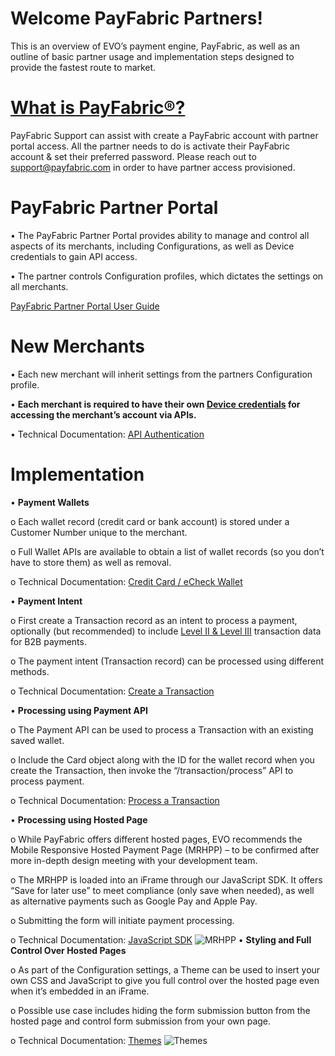 # Welcome PayFabric Partners! 

This is an overview of EVO’s payment engine, PayFabric, as well as an outline of basic partner usage and implementation steps designed to provide the fastest route to market.


# [What is PayFabric®?](https://github.com/PayFabric/Portal/tree/master/PayFabric) 

PayFabric Support can assist with create a PayFabric account with partner portal access. All the partner needs to do is activate their PayFabric account & set their preferred password. Please reach out to support@payfabric.com in order to have partner access provisioned. 

# PayFabric Partner Portal

•	The PayFabric Partner Portal provides ability to manage and control all aspects of its merchants, including Configurations, as well as Device credentials to gain API access.

•	The partner controls Configuration profiles, which dictates the settings on all merchants.

 [PayFabric Partner Portal User Guide](https://github.com/RJ-Washington/PayFabric-Partners/files/10278060/PayFabric-Partner-Guide.pdf)
 

# New Merchants

•	Each new merchant will inherit settings from the partners Configuration profile.

•	**Each merchant is required to have their own [Device credentials](https://www.payfabric.com/API/Help/Api/POST-Merchant-merchantId-Device) for accessing the merchant’s account via APIs.**

•	Technical Documentation: [API Authentication](https://github.com/PayFabric/APIs/blob/master/PayFabric/Sections/Authentication.md) 

# Implementation

•	**Payment Wallets**

o	Each wallet record (credit card or bank account) is stored under a Customer Number unique to the merchant.

o	Full Wallet APIs are available to obtain a list of wallet records (so you don’t have to store them) as well as removal.

o	Technical Documentation: [Credit Card / eCheck Wallet](https://github.com/PayFabric/APIs/blob/master/PayFabric/Sections/Wallets.md#credit-card--echeck-wallet)

•	**Payment Intent**

o	First create a Transaction record as an intent to process a payment, optionally (but recommended) to include [Level II & Level III](https://github.com/PayFabric/APIs/blob/master/PayFabric/Sections/Level%202%20and%20Level%203%20Fields.md) transaction data for B2B payments.

o	The payment intent (Transaction record) can be processed using different methods.

o	Technical Documentation: [Create a Transaction](https://github.com/PayFabric/APIs/blob/master/PayFabric/Sections/Transactions.md#create-a-transaction)

•	**Processing using Payment API**

o	The Payment API can be used to process a Transaction with an existing saved wallet.

o	Include the Card object along with the ID for the wallet record when you create the Transaction, then invoke the “/transaction/process” API to process payment.

o	Technical Documentation: [Process a Transaction](https://github.com/PayFabric/APIs/blob/master/PayFabric/Sections/Transactions.md#process-a-transaction)

•	**Processing using Hosted Page**

o	While PayFabric offers different hosted pages, EVO recommends the Mobile Responsive Hosted Payment Page (MRHPP) – to be confirmed after more in-depth design meeting with your development team.
 
o	The MRHPP is loaded into an iFrame through our JavaScript SDK.  It offers “Save for later use” to meet compliance (only save when needed), as well as alternative payments such as Google Pay and Apple Pay.

o	Submitting the form will initiate payment processing.

o	Technical Documentation: [JavaScript SDK](https://github.com/PayFabric/Portal/blob/master/PayFabric/Sections/JavaScript%20SDK.md)
![MRHPP](https://user-images.githubusercontent.com/109090573/206205716-5725007b-10a2-4b26-a65e-334d96b9a89b.png)
•	**Styling and Full Control Over Hosted Pages**

o	As part of the Configuration settings, a Theme can be used to insert your own CSS and JavaScript to give you full control over the hosted page even when it’s embedded in an iFrame.

o	Possible use case includes hiding the form submission button from the hosted page and control form submission from your own page.

o	Technical Documentation: [Themes](https://github.com/PayFabric/Portal/blob/master/PayFabric/Sections/Themes.md)
![Themes](https://user-images.githubusercontent.com/109090573/206207176-c98b4941-c084-4615-b454-0de25fed8aab.png)


